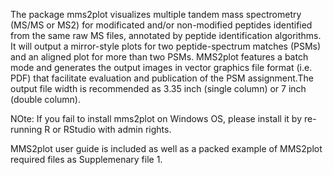 The package mms2plot visualizes multiple tandem mass spectrometry (MS/MS or MS2) for modificated and/or non-modified peptides identified from the same raw MS files, annotated by peptide identification algorithms. It will output a mirror-style plots for two peptide-spectrum matches (PSMs) and an aligned plot for more than two PSMs. MMS2plot features a batch mode and generates the output images in vector graphics file format (i.e. PDF) that facilitate evaluation and publication of the PSM assignment.The output file width is recommended as 3.35 inch (single column) or 7 inch (double column). 

NOte: If you fail to install mms2plot on Windows OS, please install it by re-running R or RStudio with admin rights.

MMS2plot user guide is included as well as a packed example of MMS2plot required files as Supplemenary file 1. 
